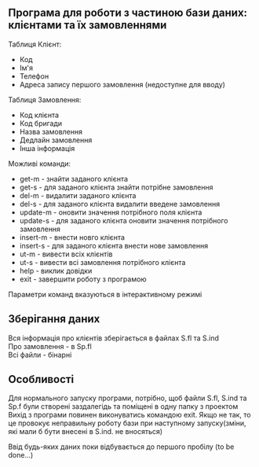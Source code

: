 ## Програма для роботи з частиною бази даних: клієнтами та їх замовленнями
Таблиця Клієнт:
* Код
* Ім'я
* Телефон
* Адреса запису першого замовлення (недоступне для вводу)

Таблиця Замовлення:
* Код клієнта
* Код бригади
* Назва замовлення
* Дедлайн замовлення
* Інша інформація

Можливі команди:
- get-m - знайти заданого клієнта
- get-s - для заданого клієнта знайти потрібне замовлення
- del-m - видалити заданого клієнта
- del-s - для заданого клієнта видалити введене замовлення
- update-m - оновити значення потрібного поля клієнта
- update-s - для заданого клієнта оновити значення потрібного замовлення
- insert-m - внести новго клієнта
- insert-s - для заданого клієнта внести нове замовлення
- ut-m - вивести всіх клієнтів
- ut-s - вивести всі замовлення потрібного клієнта
- help - виклик довідки
- exit - завершити роботу з програмою

Параметри команд вказуються в інтерактивному режимі
## Зберігання даних
Вся інформація про клієнтів зберігається в файлах S.fl та S.ind <br/>
Про замовлення - в Sp.fl <br/>
Всі файли - бінарні
## Особливості
Для нормального запуску програми, потрібно, щоб файли S.fl, S.ind та Sp.f були створені заздалегідь та поміщені в одну папку з проектом<br/>
Вихід з програми повинен виконуватись командою exit. Якщо не так, то це провокує неправильну роботу бази при наступному запуску(зміни, які мали б бути внесені в S.ind. не вносяться)

Ввід будь-яких даних поки відбувається до першого пробілу (to be done...)
